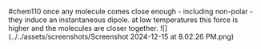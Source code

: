 #chem110 
once any molecule comes close enough - including non-polar - they induce an instantaneous dipole. at low temperatures this force is higher and the molecules are closer together. ![](../../assets/screenshots/Screenshot 2024-12-15 at 8.02.26 PM.png)

